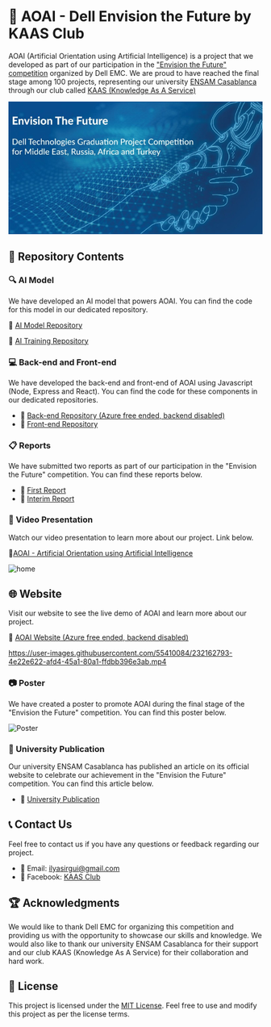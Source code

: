 # 🚀 AOAI - Dell Envision the Future by KAAS Club
 
AOAI (Artificial Orientation using Artificial Intelligence) is a project that we developed as part of our participation in the ["Envision the Future" competition](https://emcenvisionthefuture.com/) organized by Dell EMC. We are proud to have reached the final stage among 100 projects, representing our university [ENSAM Casablanca](http://ensam-casa.ma/) through our club called [KAAS (Knowledge As A Service)](https://github.com/Daeels/KAAS_Club)

![Screenshot](compet_logo.png)

## 📂 Repository Contents

### 🔍 AI Model

We have developed an AI model that powers AOAI. You can find the code for this model in our dedicated repository.

🔗 [AI Model Repository](https://github.com/Daeels/AOAI-Dell-Envision-the-Future-by-KAAS-Club/tree/main/AOAI-Model)

🔗 [AI Training Repository](https://github.com/Daeels/AOAI-Dell-Envision-the-Future-by-KAAS-Club/tree/main/AOAI-Training)

### 💻 Back-end and Front-end

We have developed the back-end and front-end of AOAI using Javascript (Node, Express and React). You can find the code for these components in our dedicated repositories.

- 🔗 [Back-end Repository (Azure free ended, backend disabled) ](https://github.com/Daeels/AOAI-Dell-Envision-the-Future-by-KAAS-Club/tree/main/AOAI_Backend_With_Docker)
- 🔗 [Front-end Repository](https://github.com/Daeels/AOAI-Dell-Envision-the-Future-by-KAAS-Club/tree/main/AOAI_Frontend)

### 📋 Reports

We have submitted two reports as part of our participation in the "Envision the Future" competition. You can find these reports below.

- 📄 [First Report](https://github.com/Daeels/AOAI-Dell-Envision-the-Future-by-KAAS-Club/blob/main/First%20Report.pdf)
- 📄 [Interim Report](https://github.com/Daeels/AOAI-Dell-Envision-the-Future-by-KAAS-Club/blob/main/Interim%20Report.pdf)

### 🎥 Video Presentation

Watch our video presentation to learn more about our project. Link below.

🔗[AOAI - Artificial Orientation using Artificial Intelligence](https://www.youtube.com/watch?v=oytv-_WaQ8A&ab_channel=TarikAmri)


![home](https://user-images.githubusercontent.com/55410084/232163089-cd23c71c-2f5c-44c4-b49f-fb0b86cbd72e.png)

## 🌐 Website

Visit our website to see the live demo of AOAI and learn more about our project.

🔗 [AOAI Website (Azure free ended, backend disabled)](https://int-aoai.netlify.app/)

https://user-images.githubusercontent.com/55410084/232162793-4e22e622-afd4-45a1-80a1-ffdbb396e3ab.mp4

### 📷 Poster

We have created a poster to promote AOAI during the final stage of the "Envision the Future" competition. You can find this poster below.

![Poster](https://user-images.githubusercontent.com/55410084/232162856-f982482f-9b03-48a1-ad89-cbd35b823f5a.jpg)

### 📰 University Publication

Our university ENSAM Casablanca has published an article on its official website to celebrate our achievement in the "Envision the Future" competition. You can find this article below.

- 📰 [University Publication](https://github.com/Daeels/AOAI-Dell-Envision-the-Future-by-KAAS-Club/blob/main/COMMUNIQU%C3%89S%20OFFICIELS.html)


## 📞 Contact Us

Feel free to contact us if you have any questions or feedback regarding our project.

- 📧 Email: [ilyasirgui@gmail.com](mailto:ilyasirgui@gmail.com)
- 📘 Facebook: [KAAS Club](https://web.facebook.com/KAASENSAM/)

## 🏆 Acknowledgments

We would like to thank Dell EMC for organizing this competition and providing us with the opportunity to showcase our skills and knowledge. We would also like to thank our university ENSAM Casablanca for their support and our club KAAS (Knowledge As A Service) for their collaboration and hard work.

## 📝 License

This project is licensed under the [MIT License](https://opensource.org/licenses/MIT). Feel free to use and modify this project as per the license terms.
